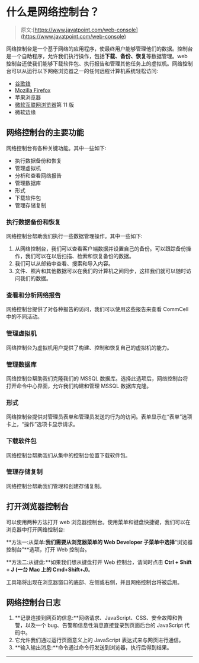 # 什么是网络控制台？

> 原文:[https://www.javatpoint.com/web-console](https://www.javatpoint.com/web-console)

网络控制台是一个基于网络的应用程序，使最终用户能够管理他们的数据。控制台是一个自助程序，允许我们执行操作，包括**下载、备份、恢复**等数据管理。web 控制台还使我们能够下载软件包、执行报告和管理其他任务上的虚拟机。网络控制台可以从运行以下网络浏览器之一的任何远程计算机系统轻松访问:

*   [谷歌铬](https://www.javatpoint.com/google-chrome)
*   [Mozilla Firefox](https://www.javatpoint.com/mozilla-firefox)
*   苹果浏览器
*   [微软互联网浏览器](https://www.javatpoint.com/internet-explorer)第 11 版
*   微软边缘

## 网络控制台的主要功能

网络控制台有各种关键功能。其中一些如下:

*   执行数据备份和恢复
*   管理虚拟机
*   分析和查看网络报告
*   管理数据库
*   形式
*   下载软件包
*   管理存储复制

### 执行数据备份和恢复

网络控制台帮助我们执行一些数据管理操作。其中一些如下:

1.  从网络控制台，我们可以查看客户端数据并设置自己的备份。可以跟踪备份操作，我们可以在以后扫描、检索和恢复备份的数据。
2.  我们可以从邮箱中查看、搜索和导入内容。
3.  文件、照片和其他数据可以在我们的计算机之间同步，这样我们就可以随时访问我们的数据。

### 查看和分析网络报告

网络控制台提供了对各种报告的访问，我们可以使用这些报告来查看 CommCell 中的不同活动。

### 管理虚拟机

网络控制台为虚拟机用户提供了构建、控制和恢复自己的虚拟机的能力。

### 管理数据库

网络控制台帮助我们克隆我们的 MSSQL 数据库。选择此选项后，网络控制台将打开命令中心界面，允许我们构建和管理 MSSQL 数据库克隆。

### 形式

网络控制台提供对管理员表单和管理员发送的行为的访问。表单显示在“表单”选项卡上，“操作”选项卡显示请求。

### 下载软件包

网络控制台帮助我们从集中的控制台位置下载软件包。

### 管理存储复制

网络控制台帮助我们管理和创建存储复制。

## 打开浏览器控制台

可以使用两种方法打开 web 浏览器控制台。使用菜单和键盘快捷键，我们可以在浏览器中打开网络控制台:

**方法一:从菜单:**我们需要从浏览器菜单的 Web Developer 子菜单中选择**“浏览器控制台”**选项，打开 Web 控制台。

**方法二:从键盘:**如果我们想从键盘打开 Web 控制台，请同时点击 **Ctrl + Shift + J** **(一台 Mac 上的 Cmd+Shift+J)**。

工具箱将出现在浏览器窗口的底部、左侧或右侧，并且网络控制台将被启用。

## 网络控制台日志

1.  **记录连接到网页的信息:**网络请求、JavaScript、CSS、安全故障和告警，以及一个 bug、告警和信息性消息直接登录到页面后台的 JavaScript 代码中。
2.  它允许我们通过运行页面意义上的 JavaScript 表达式来与网页进行通信。
3.  **输入输出消息:**命令通过命令行发送到浏览器，执行后得到结果。

* * *